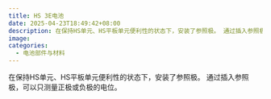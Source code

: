 ```yaml
---
title: HS 3E电池
date: 2025-04-23T18:49:42+08:00
description: 在保持HS单元、HS平板单元便利性的状态下，安装了参照极。 通过插入参照极，可以只测量正极或负极的电位。
image: 
categories:
  - 电池部件与材料
---
```


在保持HS单元、HS平板单元便利性的状态下，安装了参照极。 通过插入参照极，可以只测量正极或负极的电位。
